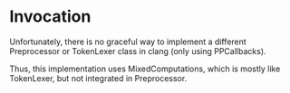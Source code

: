 # Invocation

Unfortunately, there is no graceful way to implement a different Preprocessor or TokenLexer class in clang
(only using PPCallbacks).

Thus, this implementation uses MixedComputations, which is mostly like TokenLexer, but not integrated in Preprocessor.
